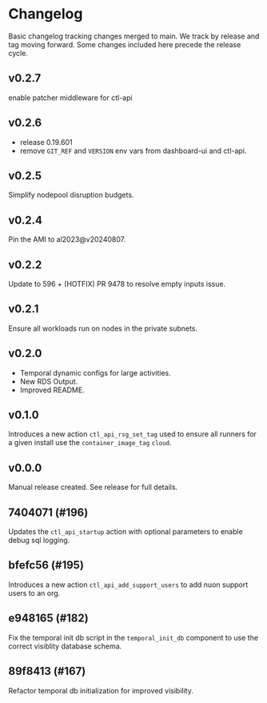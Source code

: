 # Changelog

Basic changelog tracking changes merged to main. We track by release and tag moving forward. Some changes included here
precede the release cycle.

## v0.2.7

enable patcher middleware for ctl-api

## v0.2.6

- release 0.19.601
- remove `GIT_REF` and `VERSION` env vars from dashboard-ui and ctl-api.

## v0.2.5

Simplify nodepool disruption budgets.

## v0.2.4

Pin the AMI to al2023@v20240807.

## v0.2.2

Update to 596 + (HOTFIX) PR 9478 to resolve empty inputs issue.

## v0.2.1

Ensure all workloads run on nodes in the private subnets.

## v0.2.0

- Temporal dynamic configs for large activities.
- New RDS Output.
- Improved README.

## v0.1.0

Introduces a new action `ctl_api_rsg_set_tag` used to ensure all runners for a given install use the
`container_image_tag` `cloud`.

## v0.0.0

Manual release created. See release for full details.

## 7404071 (#196)

Updates the `ctl_api_startup` action with optional parameters to enable debug sql logging.

## bfefc56 (#195)

Introduces a new action `ctl_api_add_support_users` to add nuon support users to an org.

## e948165 (#182)

Fix the temporal init db script in the `temporal_init_db` component to use the correct visiblity database schema.

## 89f8413 (#167)

Refactor temporal db initialization for improved visibility.
